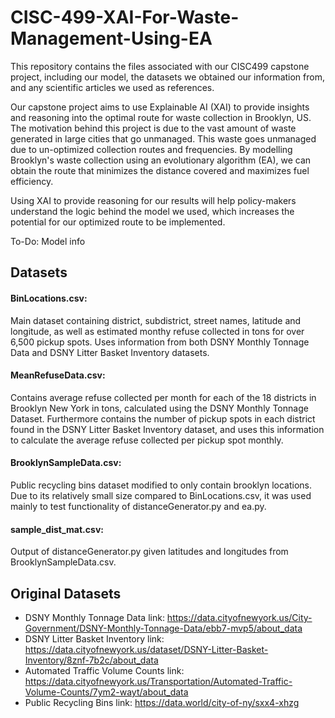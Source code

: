 # CISC-499-XAI-For-Waste-Management-Using-EA
This repository contains the files associated with our CISC499 capstone project, including our model, the datasets we obtained our information from, and any scientific articles we used as references.

Our capstone project aims to use Explainable AI (XAI) to provide insights and reasoning into the optimal route for waste collection in Brooklyn, US. The motivation behind this project is due to the vast amount of waste generated in large cities that go unmanaged. This waste goes unmanaged due to un-optimized collection routes and frequencies. By modelling Brooklyn's waste collection using an evolutionary algorithm (EA), we can obtain the route that minimizes the distance covered and maximizes fuel efficiency.

Using XAI to provide reasoning for our results will help policy-makers understand the logic behind the model we used, which increases the potential for our optimized route to be implemented.

To-Do: Model info

## Datasets
#### BinLocations.csv:
Main dataset containing district, subdistrict, street names, latitude and longitude, as well as estimated monthy refuse collected in tons for over 6,500 pickup spots.
Uses information from both DSNY Monthly Tonnage Data and DSNY Litter Basket Inventory datasets.

#### MeanRefuseData.csv:
Contains average refuse collected per month for each of the 18 districts in Brooklyn New York in tons, calculated using the DSNY Monthly Tonnage Dataset. Furthermore contains the number of pickup spots in each district found in the DSNY Litter Basket Inventory dataset, and uses this information to calculate the average refuse collected per pickup spot monthly.

#### BrooklynSampleData.csv:
Public recycling bins dataset modified to only contain brooklyn locations. Due to its relatively small size compared to BinLocations.csv, it was used mainly to test functionality of distanceGenerator.py and ea.py.

#### sample_dist_mat.csv:
Output of distanceGenerator.py given latitudes and longitudes from BrooklynSampleData.csv.

## Original Datasets
- DSNY Monthly Tonnage Data
  link: https://data.cityofnewyork.us/City-Government/DSNY-Monthly-Tonnage-Data/ebb7-mvp5/about_data
- DSNY Litter Basket Inventory
  link: https://data.cityofnewyork.us/dataset/DSNY-Litter-Basket-Inventory/8znf-7b2c/about_data
- Automated Traffic Volume Counts
  link: https://data.cityofnewyork.us/Transportation/Automated-Traffic-Volume-Counts/7ym2-wayt/about_data
- Public Recycling Bins
  link: https://data.world/city-of-ny/sxx4-xhzg
